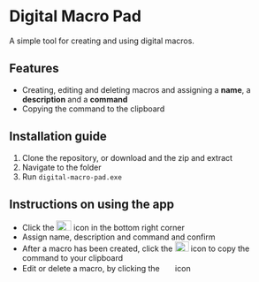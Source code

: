# Digital Macro Pad
A simple tool for creating and using digital macros.

## Features
- Creating, editing and deleting macros and assigning a **name**, a **description** and a **command**
- Copying the command to the clipboard

## Installation guide
1. Clone the repository, or download and the zip and extract
2. Navigate to the folder
3. Run `digital-macro-pad.exe`

## Instructions on using the app
- Click the <img src="https://raw.githubusercontent.com/FortAwesome/Font-Awesome/6.x/svgs/solid/circle-plus.svg" width="27" height="18"> icon in the bottom right corner
- Assign name, description and command and confirm
- After a macro has been created, click the <img src="https://raw.githubusercontent.com/FortAwesome/Font-Awesome/6.x/svgs/regular/clipboard.svg" width="25" height="18"> icon to copy the command to your clipboard
- Edit or delete a macro, by clicking the <img src="https://raw.githubusercontent.com/FortAwesome/Font-Awesome/6.x/svgs/solid/ellipsis-vertical.svg" width="20" height="16"> icon